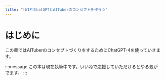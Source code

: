 ```yaml
---
title: "[WIP]ChatGPTとAITuberのコンセプトを作ろう"
---
```

# はじめに
この章ではAITuberのコンセプトづくりをするためにChatGPT-4を使っていきます。

:::message
この本は現在執筆中です。いいねで応援していただけるとやる気がでます。
:::